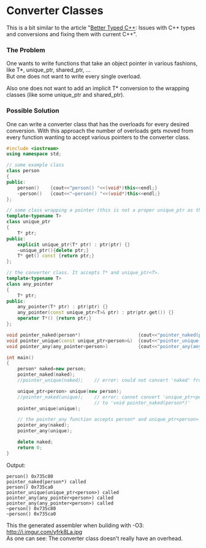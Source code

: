 # Converter Classes

This is a bit similar to the article "[Better Typed C++](better_typed_c++.md): Issues with C++ types and conversions and fixing them with current C++".

### The Problem

One wants to write functions that take an object pointer in various fashions, like T*, unique_ptr<T>, shared_ptr<T>, ...  
But one does not want to write every single overload.

Also one does not want to add an implicit T* conversion to the wrapping classes (like some unique_ptr and shared_ptr).

### Possible Solution

One can write a converter class that has the overloads for every desired conversion. With this approach the number of
overloads gets moved from every function wanting to accept various pointers to the converter class.

```C++
#include <iostream>
using namespace std;

// some example class
class person
{
public:
    person()    {cout<<"person() "<<(void*)this<<endl;}
    ~person()   {cout<<"~person() "<<(void*)this<<endl;}
};

// some class wrapping a pointer (this is not a proper unique_ptr as there are functions missing!)
template<typename T>
class unique_ptr
{
    T* ptr;
public:
    explicit unique_ptr(T* ptr) : ptr(ptr) {}
    ~unique_ptr(){delete ptr;}
    T* get() const {return ptr;}
};

// the converter class. It accepts T* and unique_ptr<T>.
template<typename T>
class any_pointer
{
    T* ptr;
public:
    any_pointer(T* ptr) : ptr(ptr) {}
    any_pointer(const unique_ptr<T>& ptr) : ptr(ptr.get()) {}
    operator T*() {return ptr;}
};

void pointer_naked(person*)                     {cout<<"pointer_naked(person*) called"<<endl;}
void pointer_unique(const unique_ptr<person>&)  {cout<<"pointer_unique(unique_ptr<person>) called"<<endl;}
void pointer_any(any_pointer<person>)           {cout<<"pointer_any(any_pointer<person>) called"<<endl;}

int main()
{
    person* naked=new person;
    pointer_naked(naked);
    //pointer_unique(naked);    // error: could not convert 'naked' from 'person*' to 'unique_ptr<person>'

    unique_ptr<person> unique(new person);
    //pointer_naked(unique);    // error: cannot convert 'unique_ptr<person>' to 'person*' for argument '1'
                                // to 'void pointer_naked(person*)'
    pointer_unique(unique);

    // the pointer_any function accepts person* and unique_ptr<person> due to the converter class
    pointer_any(naked);  
    pointer_any(unique);

    delete naked;
    return 0;
}
```

Output:
```
person() 0x735c80
pointer_naked(person*) called
person() 0x735ca0
pointer_unique(unique_ptr<person>) called
pointer_any(any_pointer<person>) called
pointer_any(any_pointer<person>) called
~person() 0x735c80
~person() 0x735ca0
```

This the generated assembler when building with -O3: http://i.imgur.com/yfrk8La.jpg  
As one can see: The converter class doesn't really have an overhead.
